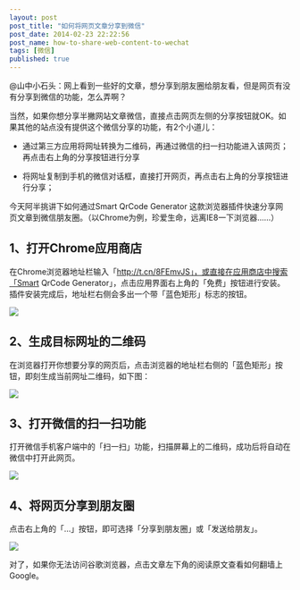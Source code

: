 ```yaml
---
layout: post
post_title: "如何将网页文章分享到微信"
post_date: 2014-02-23 22:22:56
post_name: how-to-share-web-content-to-wechat
tags: [微信]
published: true
---
```

@山中小石头：网上看到一些好的文章，想分享到朋友圈给朋友看，但是网页有没有分享到微信的功能，怎么弄啊？

当然，如果你想分享半撇网站文章微信，直接点击网页左侧的分享按钮就OK。如果其他的站点没有提供这个微信分享的功能，有2个小道儿：

*   通过第三方应用将网址转换为二维码，再通过微信的扫一扫功能进入该网页；再点击右上角的分享按钮进行分享

*   将网址复制到手机的微信对话框，直接打开网页，再点击右上角的分享按钮进行分享；

今天阿半挑讲下如何通过Smart QrCode Generator 这款浏览器插件快速分享网页文章到微信朋友圈。（以Chrome为例，珍爱生命，远离IE8一下浏览器……）

## 1、打开Chrome应用商店

在Chrome浏览器地址栏输入「http://t.cn/8FEmvJS」，或直接在应用商店中搜索「Smart QrCode Generator」，点击应用界面右上角的「免费」按钮进行安装。插件安装完成后，地址栏右侧会多出一个带「蓝色矩形」标志的按钮。

![](http://mmbiz.qpic.cn/mmbiz/z3T1vlHdIX8iaObzuwd1pP6hVCv4fHaLqQSrXwhZmrAiauwOUKMdAARUNhMmJC3E7lKlhkNfo2jCFcBGjWSVV2vA/0)

## 2、生成目标网址的二维码

在浏览器打开你想要分享的网页后，点击浏览器的地址栏右侧的「蓝色矩形」按钮，即刻生成当前网址二维码，如下图：

![](http://mmbiz.qpic.cn/mmbiz/z3T1vlHdIX8iaObzuwd1pP6hVCv4fHaLq9ADWbaiclaLcqiacvkiaOQpnnFQ1oAJoVEO29GbcOTb66TKwnyrHFX1UA/0)

## 3、打开微信的扫一扫功能

打开微信手机客户端中的「扫一扫」功能，扫描屏幕上的二维码，成功后将自动在微信中打开此网页。

![](http://mmbiz.qpic.cn/mmbiz/z3T1vlHdIX8iaObzuwd1pP6hVCv4fHaLq2D3EPlSEib08NBFvjFNwibJd1icSBeGzNvqLibhcKicn9ibav2iaPSUJf9aPg/0)

## 4、将网页分享到朋友圈

点击右上角的「…」按钮，即可选择「分享到朋友圈」或「发送给朋友」。

![](http://mmbiz.qpic.cn/mmbiz/z3T1vlHdIX8iaObzuwd1pP6hVCv4fHaLqXFG7vs2T9BlQ3ibz3R0KRLpHuBt1wOsvfdlVdNmIoarbXZlj70Zl8xQ/0)

对了，如果你无法访问谷歌浏览器，点击文章左下角的阅读原文查看如何翻墙上Google。
